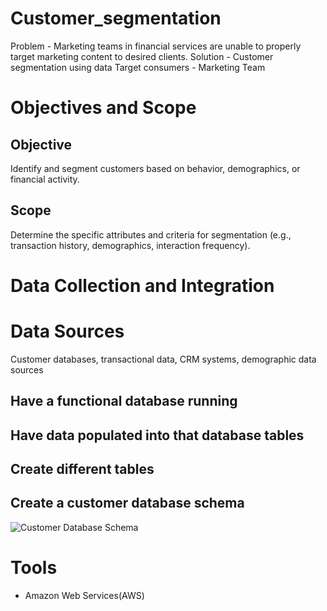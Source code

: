 #  Customer_segmentation
Problem - Marketing teams in financial services are unable to properly target marketing content to desired clients.
Solution - Customer segmentation using data 
Target consumers - Marketing Team

#  Objectives and Scope
## Objective
Identify and segment customers based on behavior, demographics, or financial activity.

## Scope
Determine the specific attributes and criteria for segmentation (e.g., transaction history, demographics, interaction frequency).

# Data Collection and Integration
# Data Sources
Customer databases, transactional data, CRM systems, demographic data sources

## Have a functional database running
## Have data populated into that database tables
## Create different tables 
## Create a customer database schema 

![Customer Database Schema]('data_engineering/images/customer_database_schema_version_1.png')

# Tools
-   Amazon Web Services(AWS)